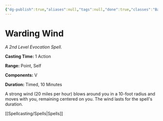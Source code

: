 ```yaml
---
{"dg-publish":true,"aliases":null,"tags":null,"done":true,"classes":"Bard, Druid, Sorcerer, Wizard,","spellLevel":2,"school":"Evocation","source":"XGE","permalink":"/spells/warding-wind/","dgHomeLink":false,"dgPassFrontmatter":true}
---
```


# Warding Wind
*A 2nd Level Evocation Spell.*

**Casting Time:** 1 Action

**Range:** Point, Self

**Components:** V 

**Duration:** Timed, 10 Minutes

A strong wind (20 miles per hour) blows around you in a 10-foot radius and moves with you, remaining centered on you. The wind lasts for the spell's duration.

[[Spellcasting/Spells|Spells]]